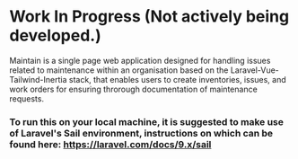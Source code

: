 # Work In Progress (Not actively being developed.)

Maintain is a single page web application designed for handling issues related to maintenance within an organisation based on the Laravel-Vue-Tailwind-Inertia stack, that enables users to create inventories, issues, and work orders for ensuring throrough documentation of maintenance requests.

### To run this on your local machine, it is suggested to make use of Laravel's Sail environment, instructions on which can be found here: https://laravel.com/docs/9.x/sail
